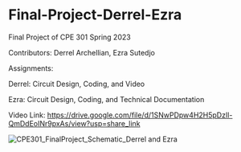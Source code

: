 # Final-Project-Derrel-Ezra
Final Project of CPE 301 Spring 2023

Contributors: Derrel Archellian, Ezra Sutedjo

Assignments:

Derrel: Circuit Design, Coding, and Video

Ezra: Circuit Design, Coding, and Technical Documentation

Video Link: https://drive.google.com/file/d/1SNwPDpw4H2H5pDzIl-QmDdEoINr9pxAs/view?usp=share_link

![CPE301_FinalProject_Schematic_Derrel and Ezra](https://github.com/CPE301-FinalProject-Derrel-Ezra/Final-Project-Derrel-Ezra/assets/112603908/2e9d9cde-cd3e-442a-bceb-5766886aa984)

